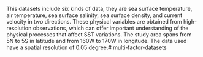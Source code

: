 This datasets include six kinds of data, they are sea surface temperature, air temperature, sea surface salinity, sea surface density, and current velocity in two directions. These physical variables are obtained from high-resolution observations, which can offer important understanding of the physical processes that affect SST variations. 
The study area spans from 5N to 5S in latitude and from 160W to 170W in longitude. The data used have a spatial resolution of 0.05 degree.# multi-factor-datasets
